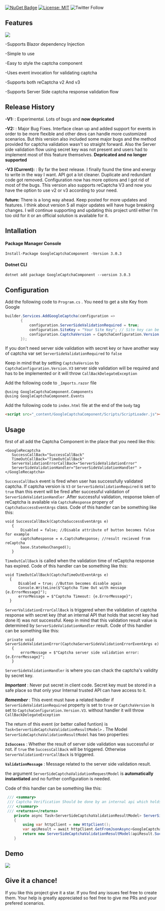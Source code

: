 [![NuGet Badge](https://buildstats.info/nuget/googlecaptchacomponent)](https://www.nuget.org/packages/googlecaptchacomponent)
[![License: MIT](https://img.shields.io/badge/License-MIT-brightgreen.svg)](https://opensource.org/licenses/MIT)
![Twitter Follow](https://img.shields.io/twitter/url?label=Follow&style=social&url=https%3A%2F%2Ftwitter.com%2FBabakTaremi)

## Features

![](https://i.ibb.co/1zskmPX/Relazor-180x180.png)

-Supports Blazor dependency Injection

-Simple to use

-Easy to style the captcha component

-Uses event invocation for validating captcha

-Supports both reCaptcha v2 And v3

-Supports Server Side captcha response validation flow

## Release History

**-V1:** : Experimental. Lots of bugs and **now depricated**

**-V2:** : Major Bug Fixes. Interface clean up and added support for events in order to be more flexible and other devs can handle more customized scenarios. But this version also included some major bugs and the method provided for captcha validation wasn't so straight forward. Also the Server side validation flow using secret key was not present and users had to implement most of this feature themselves. **Depricated and no longer supported**

**-V3 (Current):** : By far the best release. I finally found the time and energy to write in the way I want. API got a lot cleaner. Duplicate and redundant code got removed. Configuration now has more options and I got rid of most of the bugs. This version also supports reCaptcha V3 and now you have the option to use v2 or v3 according to your need. 

**future:** There is a long way ahead. Keep posted for more updates and features. I think about version 5 all major updates will have huge breaking changes. I will continue supporting and updating this project until either I'm too old for it or an official solution is available for it. 

## Intallation
 
 #### Package Manager Console 
 
 ```
 Install-Package GoogleCaptchaComponent -Version 3.0.3
 ```
 
 #### Dotnet CLI
 
 ```
 dotnet add package GoogleCaptchaComponent --version 3.0.3
 ```
 
 ## Configuration
 
 Add the following code to `Program.cs` . You need to get a site Key from Google
 
 ```csharp
 builder.Services.AddGoogleCaptcha(configuration =>
        {
            configuration.ServerSideValidationRequired = true; 
            configuration.SiteKey = "Your Site Key"; // Site key can be received from reCaptcha admin console
            configuration.CaptchaVersion = CaptchaConfiguration.Version.V2; // V3 is also the option now
        });
 ```
 
 If you don't need server side validation with secret key or have another way of captcha var set `ServerSideValidationRequired` to `false`

 Keep in mind that by setting `CaptchaVersion` to `CaptchaConfiguration.Version.V3` server side validation will be required and has to be implemented or it will throw `CallBackDelegateException`
 
 Add the following code to `_Imports.razor` file
 
 ```razor
@using GoogleCaptchaComponent.Components
@using GoogleCaptchaComponent.Events
 ```
 
 Add the following code to `index.html` file at the end of the `body` tag
 
 ```html
<script src="_content/GoogleCaptchaComponent/Scripts/ScriptLoader.js"></script>
```
 
 ## Usage
 
 first of all add the Captcha Component in the place that you need like this:
 
 ```razor
<GoogleRecaptcha 
    SuccessCallBack="SuccessCallBack" 
    TimeOutCallBack="TimeOutCallBack" 
    ServerValidationErrorCallBack="ServerSideValidationError" 
    ServerSideValidationHandler="ServerSideValidationHandler" >
</GoogleRecaptcha>
 ```
 
 `SuccessCallBack` event is fired when user has successfully validated captcha. If captcha version is `V3` or `ServerSideValidationRequired` is set to `true` than this event will be fired after successful validation of `ServerSideValidationHandler` .After successful validation, response token of reCaptcha is available via `CaptchaResponse` propery of `CaptchaSuccessEventArgs` class. Code of this handler can be something like this:

 
 ```Csharp
 void SuccessCallBack(CaptchaSuccessEventArgs e)
    {
        Disabled = false; //Disable attribute of button becomes false for example
        captchaResponse = e.CaptchaResponse; //result recieved from reCaptcha
        base.StateHasChanged();
    }
 ```
 
 `TimeOutCallBack` is called when the validation time of reCaptcha response has expired. Code of this handler can be something like this:
 
  ```Csharp
  void TimeOutCallBack(CaptchaTimeOutEventArgs e)
    {
        Disabled = true; //Button becomes disable again
        Console.WriteLine($"Captcha Time Out with message {e.ErrorMessage}");
        errorMessage = $"Captcha Timeout: {e.ErrorMessage}";
    }
 ```
 
 `ServerValidationErrorCallBack` is triggered when the validation of captcha response with secret key (that an internal API that holds that secret key had done it) was not successful. Keep in mind that this validation result value is determined by `ServerSideValidationHandler` result. Code of this handler can be something like this:
 
 ```Csharp
  private void ServerSideValidationError(CaptchaServerSideValidationErrorEventArgs e)
    {
        errorMessage = $"Captcha server side validation error: {e.ErrorMessage}";
    }
 ```
 
 `ServerSideValidationHandler` is where you can chack the captcha's validity by secret key.
 
 ***Important*** : Never put secret in client code. Secret key must be stored in a safe place so that only your Internal trusted API can have access to it.
 
 ***Remember*** : This event must have a related handler if `ServerSideValidationRequired` property is set to `true` or `CaptchaVersion` is set to 
 `CaptchaConfiguration.Version.V3`. without handler it will throw `CallBackDelegateException`
 
 The return of this event (or better called funtion) is `Task<ServerSideCaptchaValidationResultModel>` . The Model `ServerSideCaptchaValidationResultModel` has two properties: 
 
 **`IsSuccess`** : Whether the result of server side validation was successful or not. if `true` the `SuccessCallBack` will be triggered. Otherwise `ServerValidationErrorCallBack` is triggered.
 
 **`ValidationMessage`** : Message related to the server side validation result.
 
 the argument `ServerSideCaptchaValidationRequestModel` is **automatically instantiated** and no further configuration is needed.
 
 Code of this handler can be something like this:

```csharp
 /// <summary>
 /// Captcha Verification Should be done by an internal api which holds the secret key
 /// </summary>
 /// <returns></returns>
    private async Task<ServerSideCaptchaValidationResultModel> ServerSideValidationHandler(ServerSideCaptchaValidationRequestModel requestModel)
    {
        using var httpClient = new HttpClient();
        var apiResult = await httpClient.GetFromJsonAsync<GoogleCaptchaCheckResponseResult>($"https://api.mysecurewebsite.com/VerifyCaptcha?token={requestModel.CaptchaResponse}");
        return new ServerSideCaptchaValidationResultModel(apiResult.Success, string.Join("\n",apiResult.ErrorCodes ?? new List<string>(){"No Error"}));
    }
```

## Demo

![](https://i.ibb.co/nr08cyG/chrome-capture.gif)


## Give it a chance!
If you like this project give it a star. If you find any issues feel free to create them. Your help is greatly appreciated so feel free to give me PRs and your prefered scenarios.


